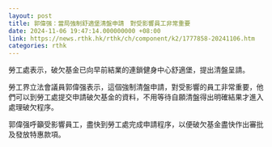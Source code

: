 ```yaml
---
layout: post
title: 郭偉强：當局強制舒適堡清盤申請　對受影響員工非常重要
date: 2024-11-06 19:47:14.000000000 +08:00
link: https://news.rthk.hk/rthk/ch/component/k2/1777858-20241106.htm
categories: rthk
---
```


勞工處表示，破欠基金已向早前結業的連鎖健身中心舒適堡，提出清盤呈請。

勞工界立法會議員郭偉强表示，這個強制清盤申請，對受影響的員工非常重要，他們可以到勞工處提交申請破欠基金的資料，不用等待自願清盤得出明確結果才進入處理破欠程序。

郭偉强呼籲受影響員工，盡快到勞工處完成申請程序，以便破欠基金盡快作出審批及發放特惠款項。
